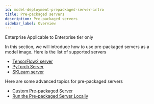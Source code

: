 ```yaml
---
id: model-deployment-prepackaged-server-intro
title: Pre-packaged servers
description: Pre-packaged servers
sidebar_label: Overview
---
```


<div class="ee-only tooltip">Enterprise
  <span class="tooltiptext">Applicable to Enterprise tier only</span>
</div>

In this section, we will introduce how to use pre-packaged servers as a model image. Here is the list of supported servers

- [TensorFlow2 server](model-deployment-prepackaged-server-tensorflow2)
- [PyTorch Server](model-deployment-prepackaged-server-pytorch)
- [SKLearn server](model-deployment-prepackaged-server-sklearn)

Here are some advanced topics for pre-packaged servers
- [Custom Pre-packaged Server](model-deployment-prepackaged-server-custom)
- [Run the Pre-packaged Server Locally](model-deployment-prepackaged-server-test)
